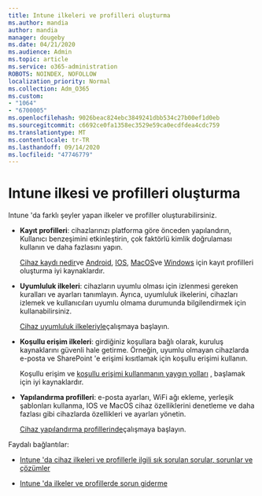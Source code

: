 ```yaml
---
title: Intune ilkeleri ve profilleri oluşturma
ms.author: mandia
author: mandia
manager: dougeby
ms.date: 04/21/2020
ms.audience: Admin
ms.topic: article
ms.service: o365-administration
ROBOTS: NOINDEX, NOFOLLOW
localization_priority: Normal
ms.collection: Adm_O365
ms.custom:
- "1064"
- "6700005"
ms.openlocfilehash: 9026beac824ebc3849241dbb534c27b00ef1d0eb
ms.sourcegitcommit: c6692ce0fa1358ec3529e59ca0ecdfdea4cdc759
ms.translationtype: MT
ms.contentlocale: tr-TR
ms.lasthandoff: 09/14/2020
ms.locfileid: "47746779"
---
```

# <a name="creating-intune-policy-and-profiles"></a>Intune ilkesi ve profilleri oluşturma

Intune 'da farklı şeyler yapan ilkeler ve profiller oluşturabilirsiniz.

- **Kayıt profilleri**: cihazlarınızı platforma göre önceden yapılandırın, Kullanıcı benzeşimini etkinleştirin, çok faktörlü kimlik doğrulaması kullanın ve daha fazlasını yapın.

  [Cihaz kaydı nedir](https://docs.microsoft.com/intune/device-enrollment)ve [Android](https://docs.microsoft.com/intune/android-enroll), [IOS](https://docs.microsoft.com/intune/ios-enroll), [MacOS](https://docs.microsoft.com/intune/macos-enroll)ve [Windows](https://docs.microsoft.com/intune/windows-enrollment-methods) için kayıt profilleri oluşturma iyi kaynaklardır.

- **Uyumluluk ilkeleri**: cihazların uyumlu olması için izlenmesi gereken kuralları ve ayarları tanımlayın. Ayrıca, uyumluluk ilkelerini, cihazları izlemek ve kullanıcıları uyumlu olmama durumunda bilgilendirmek için kullanabilirsiniz.

  [Cihaz uyumluluk ilkeleriyle](https://docs.microsoft.com/intune/device-compliance-get-started)çalışmaya başlayın.
- **Koşullu erişim ilkeleri**: girdiğiniz koşullara bağlı olarak, kuruluş kaynaklarını güvenli hale getirme. Örneğin, uyumlu olmayan cihazlarda e-posta ve SharePoint 'e erişimi kısıtlamak için koşullu erişimi kullanın.

  Koşullu erişim ve [koşullu erişimi kullanmanın yaygın yolları](https://docs.microsoft.com/intune/conditional-access-intune-common-ways-use) [,](https://docs.microsoft.com/intune/conditional-access) başlamak için iyi kaynaklardır.

- **Yapılandırma profilleri**: e-posta ayarları, WiFi ağı ekleme, yerleşik şablonları kullanma, IOS ve MacOS cihaz özelliklerini denetleme ve daha fazlası gibi cihazlarda özellikleri ve ayarları yönetin.

  [Cihaz yapılandırma profillerinde](https://docs.microsoft.com/intune/device-profiles)çalışmaya başlayın.

Faydalı bağlantılar:

- [Intune 'da cihaz ilkeleri ve profillerle ilgili sık sorulan sorular, sorunlar ve çözümler](https://docs.microsoft.com/intune/device-profile-troubleshoot)

- [Intune 'da ilkeler ve profillerde sorun giderme](https://docs.microsoft.com/intune/troubleshoot-policies-in-microsoft-intune)
